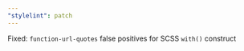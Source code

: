 ```yaml
---
"stylelint": patch
---
```


Fixed: `function-url-quotes` false positives for SCSS `with()` construct
